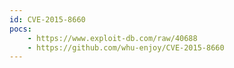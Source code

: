 ```yaml
---
id: CVE-2015-8660
pocs: 
    - https://www.exploit-db.com/raw/40688
    - https://github.com/whu-enjoy/CVE-2015-8660
---
```

